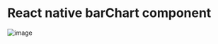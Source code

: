 # React native barChart component

![image](https://github.com/gokul1630/react-native-barChart/assets/43679827/a0e8c54c-e1c0-4941-b01a-4bfb652ba033)
